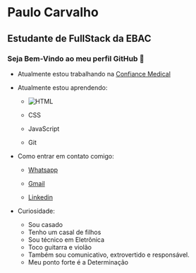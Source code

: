 # Paulo Carvalho

## Estudante de FullStack da EBAC


### Seja Bem-Vindo ao meu perfil GitHub 👋


* Atualmente estou trabalhando na <a href="http://Confiancemedical.com.br" target="_blank">Confiance Medical</a>

* Atualmente estou aprendendo:

    * ![HTML]()
          
    * CSS
    * JavaScript
    * Git

          
* Como entrar em contato comigo:  
    

    * <a href="https://api.whatsapp.com/send?phone=5521999022950&text=Ol%C3%A1%2C%20tudo%20bem!%20Em%20breve%20responderei%20a%20sua%20mensagem." target="_blank" > Whatsapp </a>

    * <a href="https://mail.google.com/mail/u/0/?tab=rm&ogbl#inbox%0AEm%20breve%20responderei%20seu%20email." target="_blank">Gmail</a>
    
    * <a href="https://www.linkedin.com/in/paulo-carvalho-71968b201/" target="_blank">Linkedin</a>

* Curiosidade:

    * Sou casado
    * Tenho um casal de filhos
    * Sou técnico em Eletrônica
    * Toco guitarra e violão
    * Também sou comunicativo, extrovertido e responsável. 
    * Meu ponto forte é a Determinação
